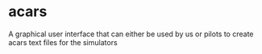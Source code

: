 # acars
A graphical user interface that can either be used by us or pilots to create acars text files for the simulators
